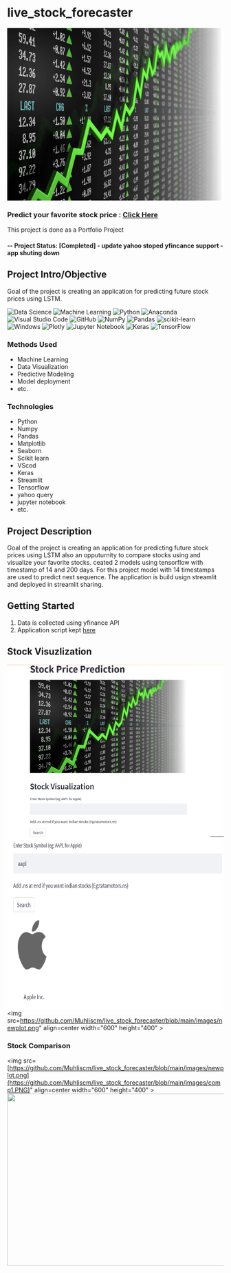 # live_stock_forecaster

<img src="https://github.com/Muhliscm/live_stock_forecaster/blob/main/images/stock_market.jpg" align=center width="600" height="400" ></img>


### Predict your favorite stock price : [Click Here](https://share.streamlit.io/muhliscm/live_stock_forecaster/main/app.py) 



This project is done as a Portfolio Project

#### -- Project Status: [Completed] - update yahoo stoped yfincance support - app shuting down

## Project Intro/Objective
Goal of the project is creating an application for predicting future stock prices using LSTM.

![Data Science](https://img.shields.io/badge/%20-%20Data%20Science-blueviolet?style=for-the-badge)
![Machine Learning](https://img.shields.io/badge/%20-Machine%20Learning-important?style=for-the-badge)
![Python](https://img.shields.io/badge/python-3670A0?style=for-the-badge&logo=python&logoColor=ffdd54)
![Anaconda](https://img.shields.io/badge/Anaconda-%2344A833.svg?style=for-the-badge&logo=anaconda&logoColor=white)
![Visual Studio Code](https://img.shields.io/badge/Visual%20Studio%20Code-0078d7.svg?style=for-the-badge&logo=visual-studio-code&logoColor=white)
![GitHub](https://img.shields.io/badge/github-%23121011.svg?style=for-the-badge&logo=github&logoColor=white)
![NumPy](https://img.shields.io/badge/numpy-%23013243.svg?style=for-the-badge&logo=numpy&logoColor=white)
![Pandas](https://img.shields.io/badge/pandas-%23150458.svg?style=for-the-badge&logo=pandas&logoColor=white)
![scikit-learn](https://img.shields.io/badge/scikit--learn-%23F7931E.svg?style=for-the-badge&logo=scikit-learn&logoColor=white)
![Windows](https://img.shields.io/badge/Windows-0078D6?style=for-the-badge&logo=windows&logoColor=white)
![Plotly](https://img.shields.io/badge/Plotly-%233F4F75.svg?style=for-the-badge&logo=plotly&logoColor=white)
![Jupyter Notebook](https://img.shields.io/badge/jupyter-%23FA0F00.svg?style=for-the-badge&logo=jupyter&logoColor=white)
![Keras](https://img.shields.io/badge/Keras-%23D00000.svg?style=for-the-badge&logo=Keras&logoColor=white)
![TensorFlow](https://img.shields.io/badge/TensorFlow-%23FF6F00.svg?style=for-the-badge&logo=TensorFlow&logoColor=white)

### Methods Used

* Machine Learning
* Data Visualization
* Predictive Modeling
* Model deployment
* etc.

### Technologies
* Python
* Numpy
* Pandas
* Matplotlib
* Seaborn
* Scikit learn
* VScod
* Keras
* Streamlit
* Tensorflow
* yahoo query
* jupyter notebook
* etc. 

## Project Description
Goal of the project is creating an application for predicting future stock prices using LSTM also an opputurnity to compare stocks using and visualize your favorite stocks.
ceated 2 models using tensorflow with timestamp of 14 and 200 days. For this project model with 14 timestamps are used to predict next sequence. The application is build usign streamlit and deployed in streamlit sharing.

## Getting Started

1. Data is collected using yfinance API
2. Application script kept [here](https://github.com/Muhliscm/live_stock_forecaster/blob/main/app.py)


## Stock Visuzlization
<img src="https://github.com/Muhliscm/live_stock_forecaster/blob/main/images/visualisation.PNG" align=center width="600" height="400" ></img><br>
<img src="https://github.com/Muhliscm/live_stock_forecaster/blob/main/images/visualisation2.PNG" align=center width="600" height="400" ></img><br>
<img src=https://github.com/Muhliscm/live_stock_forecaster/blob/main/images/newplot.png" align=center width="600" height="400" ></img>

### Stock Comparison

<img src=[https://github.com/Muhliscm/live_stock_forecaster/blob/main/images/newplot.png](https://github.com/Muhliscm/live_stock_forecaster/blob/main/images/comp1.PNG)" align=center width="600" height="400" ></img><br>
<img src="" align=center width="600" height="400" ></img>



